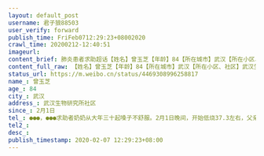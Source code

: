 ```yaml
---
layout: default_post
username: 君子狼88503
user_verify: forward
publish_time: FriFeb0712:29:23+08002020
crawl_time: 20200212-12:40:51
imageurl: 
content_brief: 肺炎患者求助超话【姓名】曾玉芝【年龄】84【所在城市】武汉【所在小区、社区】武汉生物研究所社区【患病时间】2月1日【联系方式】●●●，●●●求助者奶奶从大年三十起嗓子不舒服。2月1日晚间，开始低烧37.3左右，父亲贴身照顾，与奶奶两人自行隔离  服用退烧药，体温反复。2 ...全文
content_full_raw: 【姓名】曾玉芝【年龄】84【所在城市】武汉【所在小区、社区】武汉生物研究所社区【患病时间】2月1日【联系方式】●●●，●●●求助者奶奶从大年三十起嗓子不舒服。2月1日晚间，开始低烧37.3左右，父亲贴身照顾，与奶奶两人自行隔离服用退烧药，体温反复。2月4日，奶奶高烧38度，并且几天未能排便肚子疼，胃疼，呕吐，无法进食，精神状态很不好。2月6日，联系社区去武汉大学人民医院做血常规与ct检测医生说肺部感染非常严重，可以确定为新冠感染，只等核酸检测结果，现在奶奶只能回家隔离。求助者父亲因为一个星期来贴身照顾，纵使有防护隔离措施，也偶有低烧。昨日要求检查社区以低烧症状不重拒绝检查。请求为高龄奶奶提供住院机会，为父亲提供检查机会。
status_url: https://m.weibo.cn/status/4469308996258817
name_: 曾玉芝
age_: 84
city_: 武汉
address_: 武汉生物研究所社区
since_: 2月1日
tel_: ●●●，●●●求助者奶奶从大年三十起嗓子不舒服。2月1日晚间，开始低烧37.3左右，父亲贴身照顾，与奶奶两人自行隔离服用退烧药，体温反复。2月4日，奶奶高烧38度，并且几天未能排便肚子疼，胃疼，呕吐，无法进食，精神状态很不好。2月6日，联系社区去武汉大学人民医院做血常规与ct检测医生说肺部感染非常严重，可以确定为新冠感染，只等核酸检测结果，现在奶奶只能回家隔离。求助者父亲因为一个星期来贴身照顾，纵使有防护隔离措施，也偶有低烧。昨日要求检查社区以低烧症状不重拒绝检查。请求为高龄奶奶提供住院机会，为父亲提供检查机会。
tel2_: 
desc_: 
publish_timestamp: 2020-02-07 12:29:23+08:00
---
```

